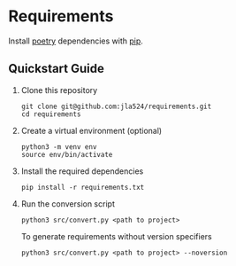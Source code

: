 # Requirements

Install [poetry][1] dependencies with [pip][2].


## Quickstart Guide
1. Clone this repository
   ```
   git clone git@github.com:jla524/requirements.git
   cd requirements
   ```
   
2. Create a virtual environment (optional)
   ```
   python3 -m venv env
   source env/bin/activate
   ```

3. Install the required dependencies
   ```
   pip install -r requirements.txt
   ```

4. Run the conversion script
   ```
   python3 src/convert.py <path to project>
   ```
   To generate requirements without version specifiers
   ```
   python3 src/convert.py <path to project> --noversion
   ```


[1]: https://python-poetry.org
[2]: https://pip.pypa.io/en/stable/
